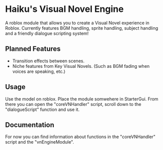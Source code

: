 # Haiku's Visual Novel Engine
A roblox module that allows you to create a Visual Novel experience in Roblox.
Currently features BGM handling, sprite handling, subject handling and a friendly dialogue scripting system!

## Planned Features
- Transition effects between scenes.
- Niche features from Key Visual Novels. (Such as BGM fading when voices are speaking, etc.)

## Usage
Use the model on roblox. Place the module somwehere in StarterGui. From there you can open the "coreVNHandler" script, scroll down to the "dialogueScript" function and use it.

## Documentation
For now you can find information about functions in the "coreVNHandler" script and the "vnEngineModule".
